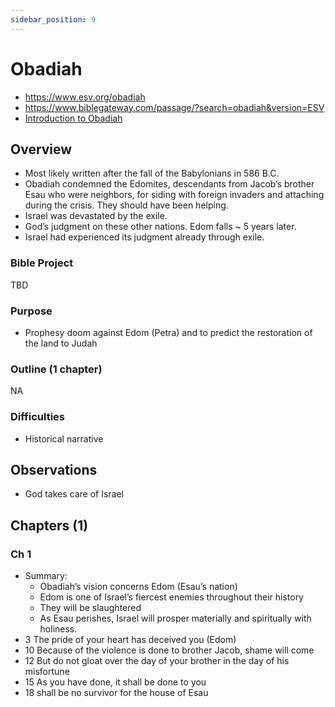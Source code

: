 ```yaml
---
sidebar_position: 9
---
```


# Obadiah

- https://www.esv.org/obadiah
- https://www.biblegateway.com/passage/?search=obadiah&version=ESV
- [Introduction to Obadiah](https://www.esv.org/resources/esv-global-study-bible/introduction-to-obadiah)


## Overview

- Most likely written after the fall of the Babylonians in 586 B.C. 
- Obadiah condemned the Edomites, descendants from Jacob’s brother Esau who were neighbors, for siding with foreign invaders and attaching during the crisis. They should have been helping.
- Israel was devastated by the exile. 
- God’s judgment on these other nations. Edom falls ~ 5 years later. 
- Israel had experienced its judgment already through exile.

### Bible Project
TBD

### Purpose

- Prophesy doom against Edom (Petra) and to predict the restoration of the land to Judah

### Outline (1 chapter)
NA

### Difficulties

- Historical narrative 

## Observations

- God takes care of Israel

## Chapters (1)

### Ch 1

- Summary:
  - Obadiah’s vision concerns Edom (Esau’s nation)
  - Edom is one of Israel’s fiercest enemies throughout their history
  - They will be slaughtered 
  - As Esau perishes, Israel will prosper materially and spiritually with holiness. 
- 3 The pride of your heart has deceived you (Edom)
- 10 Because of the violence is done to brother Jacob, shame will come
- 12 But do not gloat over the day of your brother in the day of his misfortune 
- 15 As you have done, it shall be done to you
- 18 shall be no survivor for the house of Esau